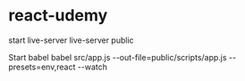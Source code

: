 # react-udemy

start live-server
live-server public

Start babel
babel src/app.js --out-file=public/scripts/app.js --presets=env,react --watch


